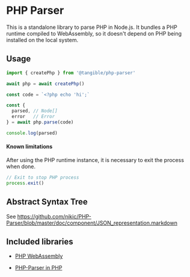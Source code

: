 # PHP Parser

This is a standalone library to parse PHP in Node.js. It bundles a PHP runtime compiled to WebAssembly, so it doesn't depend on PHP being installed on the local system.

## Usage

```js
import { createPhp } from '@tangible/php-parser'

await php = await createPhp()

const code = `<?php echo 'hi';`

const {
  parsed, // Node[]
  error   // Error
} = await php.parse(code)

console.log(parsed)
```

#### Known limitations

After using the PHP runtime instance, it is necessary to exit the process when done.

```js
// Exit to stop PHP process
process.exit()
```

## Abstract Syntax Tree

See https://github.com/nikic/PHP-Parser/blob/master/doc/component/JSON_representation.markdown

## Included libraries

- [PHP WebAssembly](https://github.com/WordPress/wordpress-playground/tree/trunk/packages/php-wasm/node)

- [PHP-Parser in PHP](https://github.com/nikic/PHP-Parser)
